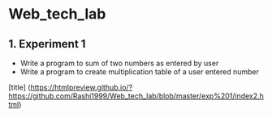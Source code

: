 # Web_tech_lab

## 1. Experiment 1
- Write a program to sum of two numbers as entered by user
- Write a program to create multiplication table of a user entered number

[title] (https://htmlpreview.github.io/?https://github.com/Rashi1999/Web_tech_lab/blob/master/exp%201/index2.html)
